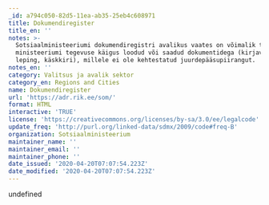 ```yaml
---
_id: a794c050-82d5-11ea-ab35-25eb4c608971
title: Dokumendiregister
title_en: ''
notes: >-
  Sotsiaalministeeriumi dokumendiregistri avalikus vaates on võimalik tutvuda
  ministeeriumi tegevuse käigus loodud või saadud dokumentidega (kirjavahetus,
  leping, käskkiri), millele ei ole kehtestatud juurdepääsupiirangut.
notes_en: ''
category: Valitsus ja avalik sektor
category_en: Regions and Cities
name: Dokumendiregister
url: 'https://adr.rik.ee/som/'
format: HTML
interactive: 'TRUE'
license: 'https://creativecommons.org/licenses/by-sa/3.0/ee/legalcode'
update_freq: 'http://purl.org/linked-data/sdmx/2009/code#freq-B'
organization: Sotsiaalministeerium
maintainer_name: ''
maintainer_email: ''
maintainer_phone: ''
date_issued: '2020-04-20T07:07:54.223Z'
date_modified: '2020-04-20T07:07:54.223Z'
---
```

undefined
